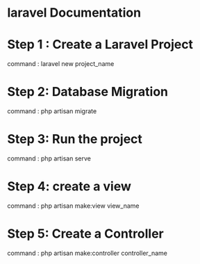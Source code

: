 # laravel Documentation

# Step 1 : Create a Laravel Project
command : laravel new project_name

# Step 2: Database Migration
command : php artisan migrate

# Step 3: Run the project
command : php artisan serve

# Step 4: create a view
command : php artisan make:view view_name

# Step 5: Create a Controller
command : php artisan make:controller controller_name
